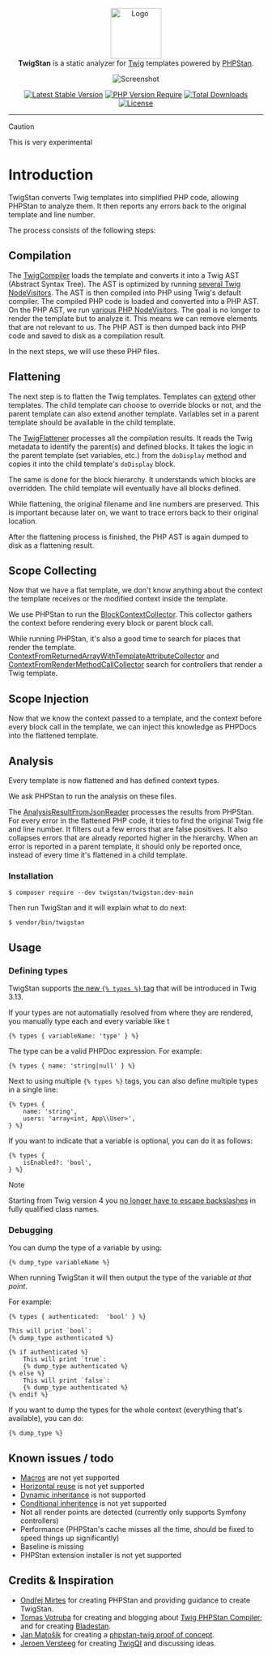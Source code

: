 <p align="center">
    <img src="https://avatars.githubusercontent.com/u/179125187?s=200&v=4" alt="Logo" width=100><br>
    <strong>TwigStan</strong> is a static analyzer for <a href="https://twig.symfony.com">Twig</a> templates powered by <a href="https://phpstan.org">PHPStan</a>.
</p>
<p align="center">
    <img src="https://raw.githubusercontent.com/twigstan/twigstan/main/screenshot.png" alt="Screenshot">
</p>
<p align="center">
    <a href="https://packagist.org/packages/twigstan/twigstan"><img src="https://poser.pugx.org/twigstan/twigstan/v?style=for-the-badge" alt="Latest Stable Version"></a>
    <a href="https://packagist.org/packages/twigstan/twigstan"><img src="https://poser.pugx.org/twigstan/twigstan/require/php?style=for-the-badge" alt="PHP Version Require"></a>
    <a href="https://packagist.org/packages/twigstan/twigstan"><img src="https://poser.pugx.org/twigstan/twigstan/downloads?style=for-the-badge" alt="Total Downloads"></a>
    <a href="https://packagist.org/packages/twigstan/twigstan"><img src="https://poser.pugx.org/twigstan/twigstan/license?style=for-the-badge" alt="License"></a>
</p>


------

> [!CAUTION]
> This is very experimental

# Introduction

TwigStan converts Twig templates into simplified PHP code, allowing PHPStan to analyze them. It then reports any errors back to the original template and line number.

The process consists of the following steps:

## Compilation

The [TwigCompiler](src/Processing/Compilation/TwigCompiler.php) loads the template and converts it into a Twig AST (Abstract Syntax Tree). The AST is optimized by running [several Twig NodeVisitors](src/Processing/Compilation/TwigVisitor). The AST is then compiled into PHP using Twig's default compiler. The compiled PHP code is loaded and converted into a PHP AST. On the PHP AST, we run [various PHP NodeVisitors](src/Processing/Compilation/PhpVisitor). The goal is no longer to render the template but to analyze it. This means we can remove elements that are not relevant to us. The PHP AST is then dumped back into PHP code and saved to disk as a compilation result.

In the next steps, we will use these PHP files.

## Flattening

The next step is to flatten the Twig templates. Templates can [extend](https://twig.symfony.com/doc/3.x/tags/extends.html) other templates. The child template can choose to override blocks or not, and the parent template can also extend another template. Variables set in a parent template should be available in the child template.

The [TwigFlattener](src/Processing/Flattening/TwigFlattener.php) processes all the compilation results. It reads the Twig metadata to identify the parent(s) and defined blocks. It takes the logic in the parent template (set variables, etc.) from the `doDisplay` method and copies it into the child template's `doDisplay` block.

The same is done for the block hierarchy. It understands which blocks are overridden. The child template will eventually have all blocks defined.

While flattening, the original filename and line numbers are preserved. This is important because later on, we want to trace errors back to their original location.

After the flattening process is finished, the PHP AST is again dumped to disk as a flattening result.

## Scope Collecting

Now that we have a flat template, we don't know anything about the context the template receives or the modified context inside the template.

We use PHPStan to run the [BlockContextCollector](src/PHPStan/Collector/BlockContextCollector.php). This collector gathers the context before rendering every block or parent block call.

While running PHPStan, it's also a good time to search for places that render the template. [ContextFromReturnedArrayWithTemplateAttributeCollector](src/PHPStan/Collector/ContextFromReturnedArrayWithTemplateAttributeCollector.php) and [ContextFromRenderMethodCallCollector](src/PHPStan/Collector/ContextFromRenderMethodCallCollector.php) search for controllers that render a Twig template.

## Scope Injection

Now that we know the context passed to a template, and the context before every block call in the template, we can inject this knowledge as PHPDocs into the flattened template.

## Analysis

Every template is now flattened and has defined context types.

We ask PHPStan to run the analysis on these files.

The [AnalysisResultFromJsonReader](src/PHPStan/Analysis/AnalysisResultFromJsonReader.php) processes the results from PHPStan. For every error in the flattened PHP code, it tries to find the original Twig file and line number. It filters out a few errors that are false positives. It also collapses errors that are already reported higher in the hierarchy. When an error is reported in a parent template, it should only be reported once, instead of every time it's flattened in a child template.

### Installation

```command
$ composer require --dev twigstan/twigstan:dev-main
```

Then run TwigStan and it will explain what to do next:
```command
$ vendor/bin/twigstan
```

## Usage

### Defining types

TwigStan supports [the new `{% types %}` tag](https://twig.symfony.com/doc/3.x/tags/types.html) that will be introduced in Twig 3.13.

If your types are not automatially resolved from where they are rendered, you manually type each and every
variable like t
```twig
{% types { variableName: 'type' } %}
```

The type can be a valid PHPDoc expression. For example:
```twig
{% types { name: 'string|null' } %}
```

Next to using multiple `{% types %}` tags, you can also define multiple types in a single line:
```twig
{% types {
    name: 'string',
    users: 'array<int, App\\User>',
} %}
```

If you want to indicate that a variable is optional, you can do it as follows:
```twig
{% types {
    isEnabled?: 'bool',
} %}
```

> [!NOTE]
> Starting from Twig version 4 you [no longer have to escape backslashes](https://github.com/twigphp/Twig/pull/4199) in fully qualified class names.

### Debugging

You can dump the type of a variable by using:
```twig
{% dump_type variableName %}
```

When running TwigStan it will then output the type of the variable _at that point_.

For example:
```twig
{% types { authenticated:  'bool' } %}

This will print `bool`:
{% dump_type authenticated %}

{% if authenticated %}
    This will print `true`:
    {% dump_type authenticated %}
{% else %}
    This will print `false`:
    {% dump_type authenticated %}
{% endif %}
```

If you want to dump the types for the whole context (everything that's available), you can do:
```twig
{% dump_type %}
```

## Known issues / todo

* [Macros](https://twig.symfony.com/doc/3.x/tags/macro.html) are not yet supported
* [Horizontal reuse](https://twig.symfony.com/doc/3.x/tags/use.html) is not yet supported
* [Dynamic inheritance](https://twig.symfony.com/doc/3.x/tags/extends.html#dynamic-inheritance) is not supported
* [Conditional inheritence](https://twig.symfony.com/doc/3.x/tags/extends.html#conditional-inheritance) is not yet supported
* Not all render points are detected (currently only supports Symfony controllers)
* Performance (PHPStan's cache misses all the time, should be fixed to speed things up significantly)
* Baseline is missing
* PHPStan extension installer is not yet supported

## Credits & Inspiration

* [Ondřej Mirtes](https://github.com/ondrejmirtes) for creating PHPStan and providing guidance to create TwigStan.
* [Tomas Votruba](https://github.com/tomasvotruba) for creating and blogging about [Twig PHPStan Compiler](https://github.com/deprecated-packages/twig-phpstan-compiler); and for creating [Bladestan](https://github.com/TomasVotruba/bladestan).
* [Jan Matošík](https://github.com/HonzaMatosik) for creating a [phpstan-twig proof of concept](https://github.com/driveto/phpstan-twig).
* [Jeroen Versteeg](https://github.com/drjayvee) for creating [TwigQI](https://github.com/alisqi/TwigStan) and discussing ideas.

